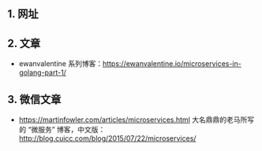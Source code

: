 ## 1. 网址


## 2. 文章

* ewanvalentine 系列博客：https://ewanvalentine.io/microservices-in-golang-part-1/

## 3. 微信文章

* https://martinfowler.com/articles/microservices.html
大名鼎鼎的老马所写的 “微服务” 博客，中文版：http://blog.cuicc.com/blog/2015/07/22/microservices/
